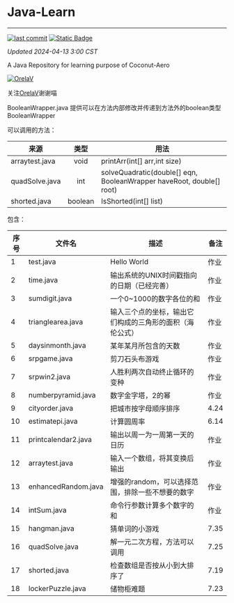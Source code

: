 # Java-Learn

------------------------------------------------------------------------

[![last commit](https://img.shields.io/github/last-commit/Coconut-Aero/JavaLearn)](https://github.com/Coconut-Aero/JavaLearn/commits/master)
[![Static Badge](https://img.shields.io/badge/Coconut-Aero-blue)](https://github.com/Coconut-Aero)


_Updated 2024-04-13 3:00 CST_

A Java Repository for learning purpose of Coconut-Aero


[![OrelaV](https://i2.hdslb.com/bfs/face/d812a48f1ca84d4f60a112dc31ba65546a787a76.jpg@240w_240h_1c_1s_!web-avatar-space-header.avif "@OrelaV")](https://space.bilibili.com/3546375738361934)

关注[OrelaV](https://space.bilibili.com/3546375738361934)谢谢喵

BooleanWrapper.java 提供可以在方法内部修改并传递到方法外的boolean类型 BooleanWrapper

可以调用的方法：

| 来源              | 类型    | 用法                                       |
|-----------------|:--------:|-------------------------------------------|
| arraytest.java  | void   | printArr(int[] arr,int size)              |
| quadSolve.java | int    | solveQuadratic(double[] eqn, BooleanWrapper haveRoot, double[] root) |
| shorted.java   | boolean| IsShorted(int[] list)                      |




包含：

| 序号 | 文件名              | 描述                                          | 备注   |
|-----|--------------------|----------------------------------------------|------|
| 1   | test.java           | Hello World                                  | 作业   |
| 2   | time.java           | 输出系统的UNIX时间戳指向的日期（已经完善）    | 作业   |
| 3   | sumdigit.java       | 一个0~1000的数字各位的和                     | 作业   |
| 4   | trianglearea.java  | 输入三个点的坐标，输出它们构成的三角形的面积（海伦公式）| 作业   |
| 5   | daysinmonth.java    | 某年某月所包含的天数                         | 作业   |
| 6   | srpgame.java        | 剪刀石头布游戏                               | 作业   |
| 7   | srpwin2.java        | 人胜利两次自动终止循环的变种                 | 作业   |
| 8   | numberpyramid.java  | 数字金字塔，2的幂                            | 作业   |
| 9   | cityorder.java      | 把城市按字母顺序排序                         | 4.24 |
| 10  | estimatepi.java     | 计算圆周率                                   | 6.14 |
| 11  | printcalendar2.java | 输出以周一为一周第一天的日历                  | 作业   |
| 12  | arraytest.java      | 输入一个数组，将其变换后输出                  | 作业   |
| 13  | enhancedRandom.java | 增强的random，可以选择范围，排除一些不想要的数字 | 作业   |
| 14  | intSum.java         | 命令行参数计算多个数字的和                    | 作业   |
| 15  | hangman.java        | 猜单词的小游戏                               | 7.35 |
| 16  | quadSolve.java      | 解一元二次方程，方法可以调用                  | 7.25 |
| 17  | shorted.java        | 检查数组是否按从小到大排序了                  | 7.19 |
| 18  | lockerPuzzle.java   | 储物柜难题                                   | 7.23 |


